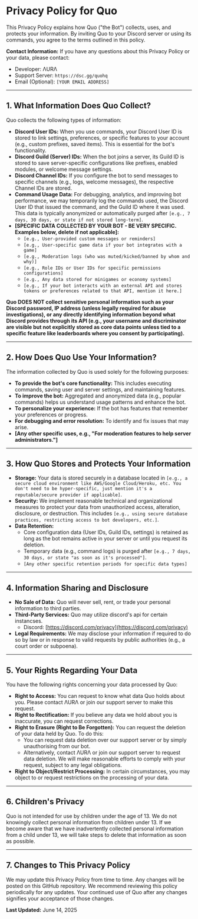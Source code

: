 # Privacy Policy for Quo

This Privacy Policy explains how Quo ("the Bot") collects, uses, and protects your information. By inviting Quo to your Discord server or using its commands, you agree to the terms outlined in this policy.

**Contact Information:**
If you have any questions about this Privacy Policy or your data, please contact:
* Developer: ΛURΛ
* Support Server: `https://dsc.gg/quohq`
* Email (Optional): `[YOUR EMAIL ADDRESS]`

---

## 1. What Information Does Quo Collect?

Quo collects the following types of information:

* **Discord User IDs:** When you use commands, your Discord User ID is stored to link settings, preferences, or specific features to your account (e.g., custom prefixes, saved items). This is essential for the bot's functionality.
* **Discord Guild (Server) IDs:** When the bot joins a server, its Guild ID is stored to save server-specific configurations like prefixes, enabled modules, or welcome message settings.
* **Discord Channel IDs:** If you configure the bot to send messages to specific channels (e.g., logs, welcome messages), the respective Channel IDs are stored.
* **Command Usage Data:** For debugging, analytics, and improving bot performance, we may temporarily log the commands used, the Discord User ID that issued the command, and the Guild ID where it was used. This data is typically anonymized or automatically purged after `[e.g., 7 days, 30 days, or state if not stored long-term]`.
* **[SPECIFIC DATA COLLECTED BY YOUR BOT - BE VERY SPECIFIC. Examples below, delete if not applicable]:**
    * `[e.g., User-provided custom messages or reminders]`
    * `[e.g., User-specific game data if your bot integrates with a game]`
    * `[e.g., Moderation logs (who was muted/kicked/banned by whom and why)]`
    * `[e.g., Role IDs or User IDs for specific permissions configurations]`
    * `[e.g., Any data stored for minigames or economy systems]`
    * `[e.g., If your bot interacts with an external API and stores tokens or preferences related to that API, mention it here.]`

**Quo DOES NOT collect sensitive personal information such as your Discord password, IP address (unless legally required for abuse investigations), or any directly identifying information beyond what Discord provides through its API (e.g., your username and discriminator are visible but not explicitly stored as core data points unless tied to a specific feature like leaderboards where you consent by participating).**

---

## 2. How Does Quo Use Your Information?

The information collected by Quo is used solely for the following purposes:

* **To provide the bot's core functionality:** This includes executing commands, saving user and server settings, and maintaining features.
* **To improve the bot:** Aggregated and anonymized data (e.g., popular commands) helps us understand usage patterns and enhance the bot.
* **To personalize your experience:** If the bot has features that remember your preferences or progress.
* **For debugging and error resolution:** To identify and fix issues that may arise.
* **[Any other specific uses, e.g., "For moderation features to help server administrators."]**

---

## 3. How Quo Stores and Protects Your Information

* **Storage:** Your data is stored securely in a database located in `[e.g., a secure cloud environment like AWS/Google Cloud/Heroku, etc. You don't need to be hyper-specific, just mention it's a reputable/secure provider if applicable]`.
* **Security:** We implement reasonable technical and organizational measures to protect your data from unauthorized access, alteration, disclosure, or destruction. This includes `[e.g., using secure database practices, restricting access to bot developers, etc.]`.
* **Data Retention:**
    * Core configuration data (User IDs, Guild IDs, settings) is retained as long as the bot remains active in your server or until you request its deletion.
    * Temporary data (e.g., command logs) is purged after `[e.g., 7 days, 30 days, or state "as soon as it's processed"]`.
    * `[Any other specific retention periods for specific data types]`

---

## 4. Information Sharing and Disclosure

* **No Sale of Data:** Quo will never sell, rent, or trade your personal information to third parties.
* **Third-Party Services:** Quo may utilize discord's api for certain instancses.
    * Discord: [https://discord.com/privacy](https://discord.com/privacy)
* **Legal Requirements:** We may disclose your information if required to do so by law or in response to valid requests by public authorities (e.g., a court order or subpoena).

---

## 5. Your Rights Regarding Your Data

You have the following rights concerning your data processed by Quo:

* **Right to Access:** You can request to know what data Quo holds about you. Please contact ΛURΛ or join our support server to make this request.
* **Right to Rectification:** If you believe any data we hold about you is inaccurate, you can request corrections.
* **Right to Erasure (Right to Be Forgotten):** You can request the deletion of your data held by Quo. To do this:
    * You can request data deletion over our support server or by simply unauthorising from our bot.
    * Alternatively, contact ΛURΛ or join our support server to request data deletion. We will make reasonable efforts to comply with your request, subject to any legal obligations.
* **Right to Object/Restrict Processing:** In certain circumstances, you may object to or request restrictions on the processing of your data.

---

## 6. Children's Privacy

Quo is not intended for use by children under the age of 13. We do not knowingly collect personal information from children under 13. If we become aware that we have inadvertently collected personal information from a child under 13, we will take steps to delete that information as soon as possible.

---

## 7. Changes to This Privacy Policy

We may update this Privacy Policy from time to time. Any changes will be posted on this GitHub repository. We recommend reviewing this policy periodically for any updates. Your continued use of Quo after any changes signifies your acceptance of those changes.

**Last Updated:** June 14, 2025
